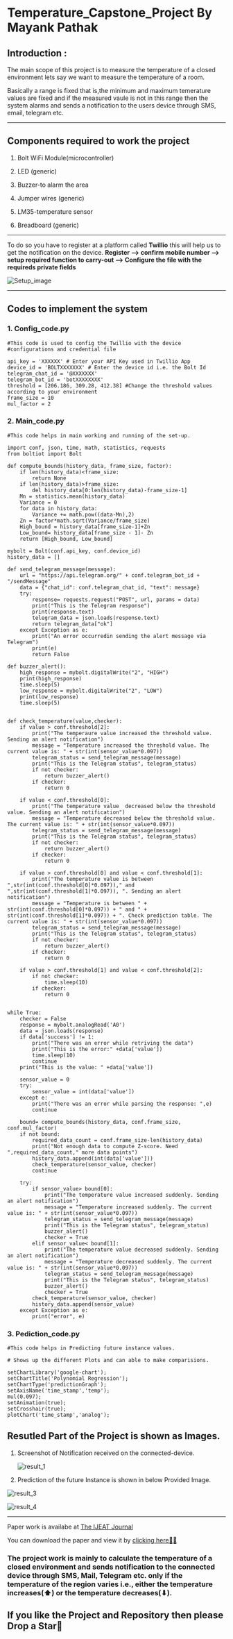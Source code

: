 # Temperature_Capstone_Project By **Mayank Pathak**

## Introduction :

The main scope of this project is to measure the temperature of a closed environment lets say we want to measure the temperature of a room.

Basically a range is fixed that is,the minimum and maximum temerature values are fixed and if the measured vaule is not in this range then the system alarms and sends a notification to the users device through SMS, email, telegram etc.

____________________________________

## Components required to work the project

1. Bolt WiFi Module(microcontroller)	

2. LED (generic)	

3. Buzzer-to alarm the area	

4. Jumper wires (generic)		

5. LM35-temperature sensor	

6. Breadboard (generic)

____________________________________
To do so you have to register at a platform called **Twillio** this will help us to get the notification on the device.
**Register --> confirm mobile number --> setup required function to carry-out --> Configure the file with the requireds private fields**

![Setup_image](Images/Setup_image.jpg)

____________________________________

## Codes to implement the system

### 1. Config_code.py

```
#This code is used to config the Twillio with the device
#configurations and credential file

api_key = 'XXXXXX' # Enter your API Key used in Twillio App
device_id = 'BOLTXXXXXXX' # Enter the device id i.e. the Bolt Id
telegram_chat_id = '@XXXXXXX'
telegram_bot_id = 'botXXXXXXXX'
threshold = [206.186, 309.28, 412.38] #Change the threshold values according to your environment
frame_size = 10
mul_factor = 2
```

### 2. Main_code.py

```
#This code helps in main working and running of the set-up.

import conf, json, time, math, statistics, requests
from boltiot import Bolt

def compute_bounds(history_data, frame_size, factor):
	if len(history_data)<frame_size:
		return None
	if len(history_data)>frame_size:
		del history_data[0:len(history_data)-frame_size-1]
	Mn = statistics.mean(history_data)
	Variance = 0
	for data in history_data:
		Variance += math.pow((data-Mn),2)
	Zn = factor*math.sqrt(Variance/frame_size)
	High_bound = history_data[frame_size-1]+Zn
	Low_bound= history_data[frame_size - 1]- Zn
	return [High_bound, Low_bound]

mybolt = Bolt(conf.api_key, conf.device_id)
history_data = []

def send_telegram_message(message):
	url = "https://api.telegram.org/" + conf.telegram_bot_id + "/sendMessage"
	data = {"chat_id": conf.telegram_chat_id, "text": message}
	try:
		response= requests.request("POST", url, params = data)
		print("This is the Telegram response")
		print(response.text)
		telegram_data = json.loads(response.text)
		return telegram_data["ok"]
	except Exception as e:
		print("An error occurredin sending the alert message via Telegram")
		print(e)
		return False

def buzzer_alert():
	high_response = mybolt.digitalWrite("2", "HIGH")
	print(high_response)
	time.sleep(5)
	low_response = mybolt.digitalWrite("2", "LOW")
	print(low_response)
	time.sleep(5)


def check_temperature(value,checker):
	if value > conf.threshold[2]:
		print("The temperaure value increased the threshold value. Sending an alert notification")
		message = "Temperature increased the threshold value. The current value is: " + str(int(sensor_value*0.097))
		telegram_status = send_telegram_message(message)
		print("This is the Telegram status", telegram_status)
		if not checker:
			return buzzer_alert()
		if checker:
			return 0

	if value < conf.threshold[0]:
		print("The temperature value  decreased below the threshold value. Sending an alert notification")
		message = "Temperature decreased below the threshold value. The current value is: " + str(int(sensor_value*0.097))
		telegram_status = send_telegram_message(message)
		print("This is the Telegram status", telegram_status)
		if not checker:
			return buzzer_alert()
		if checker:
			return 0

	if value > conf.threshold[0] and value < conf.threshold[1]:
		print("The temperature value is between ",str(int(conf.threshold[0]*0.097))," and ",str(int(conf.threshold[1]*0.097)), ". Sending an alert notification")
		message = "Temperature is between " + str(int(conf.threshold[0]*0.097)) + " and " + str(int(conf.threshold[1]*0.097)) + ". Check prediction table. The current value is: " + str(int(sensor_value*0.097))
		telegram_status = send_telegram_message(message)
		print("This is the Telegram status", telegram_status)
		if not checker:
			return buzzer_alert()
		if checker:
			return 0

	if value > conf.threshold[1] and value < conf.threshold[2]:
		if not checker:
			time.sleep(10)
		if checker:
			return 0


while True:
	checker = False
	response = mybolt.analogRead('A0')
	data = json.loads(response)
	if data['success'] != 1:
		print("There was an error while retriving the data")
		print("This is the error:" +data['value'])
		time.sleep(10)
		continue
	print("This is the value: " +data['value'])

	sensor_value = 0
	try:
		sensor_value = int(data['value'])
	except e:
		print("There was an error while parsing the response: ",e)
		continue

	bound= compute_bounds(history_data, conf.frame_size, conf.mul_factor)
	if not bound:
		required_data_count = conf.frame_size-len(history_data)
		print("Not enough data to compute Z-score. Need ",required_data_count," more data points")
		history_data.append(int(data['value']))
		check_temperature(sensor_value, checker)
		continue

	try:
		if sensor_value> bound[0]:
			print("The temperature value increased suddenly. Sending an alert notification")
			message = "Temperature increased suddenly. The current value is: " + str(int(sensor_value*0.097))
			telegram_status = send_telegram_message(message)
			print("This is the Telegram status", telegram_status)
			buzzer_alert()
			checker = True
		elif sensor_value< bound[1]:
			print("The temperature value decreased suddenly. Sending an alert notification")
			message = "Temperature decreased suddenly. The current value is: " + str(int(sensor_value*0.097))
			telegram_status = send_telegram_message(message)
			print("This is the Telegram status", telegram_status)
			buzzer_alert()
			checker = True
		check_temperature(sensor_value, checker)
		history_data.append(sensor_value)
	except Exception as e:
		print("error", e)
```

### 3. Pediction_code.py

```
#This code helps in Predicting future instance values.

# Shows up the different Plots and can able to make comparisions.

setChartLibrary('google-chart');
setChartTitle('Polynomial Regression');
setChartType('predictionGraph');
setAxisName('time_stamp','temp');
mul(0.097);
setAnimation(true);
setCrosshair(true);
plotChart('time_stamp','analog');

```
## Resutled Part of the Project is shown as Images.
<ol>
<li>Screenshot of Notification received on the connected-device.</li>
	

![result_1](Images/result_1.jpg)

<li>Prediction of the future Instance is shown in below Provided Image.</li></ol>

![result_3](Images/result_3.jpg)

![result_4](Images/result_4.jpg)

_________________________________________

Paper work is availabe at [The IJEAT Journal](http://www.ijeat.org/download/volume-9-issue-2/)

You can download the paper and view it by [clicking here🔗🔗](https://www.ijeat.org/wp-content/uploads/papers/v9i2/B2507129219.pdf)

### The project work is mainly to calculate the temperature of a closed environment and sends notification to the connected device through SMS, Mail, Telegram etc. only if the temperature of the region varies i.e., either the temperature increases(⬆) or the temperature decreases(⬇).

## If you like the Project and Repository then please **Drop a Star🌟**



